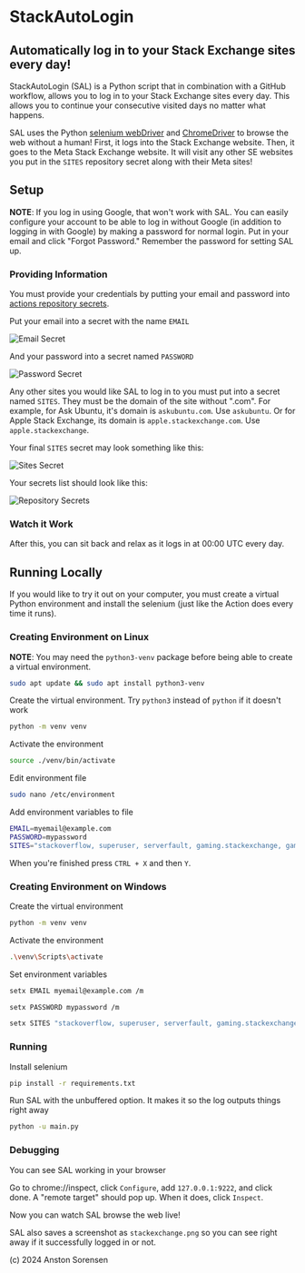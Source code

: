 StackAutoLogin
==========
Automatically log in to your Stack Exchange sites every day!
--------------------------------------------------

StackAutoLogin (SAL) is a Python script that in combination with a GitHub workflow, allows you to log in to your Stack Exchange sites every day. This allows you to continue your consecutive visited days no matter what happens.

SAL uses the Python [selenium webDriver](https://www.selenium.dev/documentation/webdriver/) and [ChromeDriver](https://developer.chrome.com/docs/chromedriver) to browse the web without a human! First, it logs into the Stack Exchange website. Then, it goes to the Meta Stack Exchange website. It will visit any other SE websites you put in the `SITES` repository secret along with their Meta sites!

Setup
------

**NOTE**: If you log in using Google, that won't work with SAL. You can easily configure your account to be able to log in without Google (in addition to logging in with Google) by making a password for normal login. Put in your email and click "Forgot Password." Remember the password for setting SAL up.

### Providing Information

You must provide your credentials by putting your email and password into [actions repository secrets](https://docs.github.com/en/actions/security-for-github-actions/security-guides/using-secrets-in-github-actions#creating-secrets-for-a-repository).

Put your email into a secret with the name `EMAIL`

![Email Secret](https://i.sstatic.net/515cluLH.png)

And your password into a secret named `PASSWORD`

![Password Secret](https://i.sstatic.net/518N2atH.png)

Any other sites you would like SAL to log in to you must put into a secret named `SITES`. They must be the domain of the site without ".com". For example, for Ask Ubuntu, it's domain is `askubuntu.com`. Use `askubuntu`. Or for Apple Stack Exchange, its domain is `apple.stackexchange.com`. Use `apple.stackexchange`.

Your final `SITES` secret may look something like this:

![Sites Secret](https://i.sstatic.net/JfIQkLF2.png)

Your secrets list should look like this:

![Repository Secrets](https://i.sstatic.net/f8izJw6t.png)

### Watch it Work
After this, you can sit back and relax as it logs in at 00:00 UTC every day.

Running Locally
------
If you would like to try it out on your computer, you must create a virtual Python environment and install the selenium (just like the Action does every time it runs).

### Creating Environment on Linux
**NOTE**: You may need the `python3-venv` package before being able to create a virtual environment. 
```bash
sudo apt update && sudo apt install python3-venv
```
Create the virtual environment. Try `python3` instead of `python` if it doesn't work
```bash
python -m venv venv
```

Activate the environment
```bash
source ./venv/bin/activate
```

Edit environment file
```bash
sudo nano /etc/environment
```

Add environment variables to file
```bash
EMAIL=myemail@example.com
PASSWORD=mypassword
SITES="stackoverflow, superuser, serverfault, gaming.stackexchange, gamedev.stackexchange, apple.stackexchange, security.stackexchange, askubuntu, english.stackexchange, unix.stackexchange, raspberrypi.stackexchange, diy.stackexchange, photo.stackexchange"
```

When you're finished press `CTRL + X` and then `Y`.

### Creating Environment on Windows
Create the virtual environment
```bash
python -m venv venv
```

Activate the environment
```bash
.\venv\Scripts\activate
```

Set environment variables
```bash
setx EMAIL myemail@example.com /m
```

```bash
setx PASSWORD mypassword /m
```

```bash
setx SITES "stackoverflow, superuser, serverfault, gaming.stackexchange, gamedev.stackexchange, apple.stackexchange, security.stackexchange, askubuntu, english.stackexchange, unix.stackexchange, raspberrypi.stackexchange, diy.stackexchange, photo.stackexchange" /m
```

### Running
Install selenium
```bash
pip install -r requirements.txt
```
Run SAL with the unbuffered option. It makes it so the log outputs things right away
```bash
python -u main.py
```

### Debugging

You can see SAL working in your browser

Go to chrome://inspect, click `Configure`, add `127.0.0.1:9222`, and click done. A "remote target" should pop up. When it does, click `Inspect`.

Now you can watch SAL browse the web live!

SAL also saves a screenshot as `stackexchange.png` so you can see right away if it successfully logged in or not.

(c) 2024 Anston Sorensen
